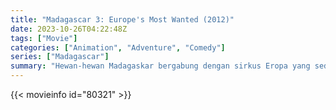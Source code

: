 ```yaml
---
title: "Madagascar 3: Europe's Most Wanted (2012)"
date: 2023-10-26T04:22:48Z
tags: ["Movie"]
categories: ["Animation", "Adventure", "Comedy"]
series: ["Madagascar"]
summary: "Hewan-hewan Madagaskar bergabung dengan sirkus Eropa yang sedang berjuang untuk kembali ke New York, tetapi mereka dikejar oleh petugas pengawas hewan yang psikotik."
---
```


<mux-player stream-type="on-demand"
src="https://kp3d-my.sharepoint.com/personal/ryoo_kp3d_onmicrosoft_com/_layouts/15/download.aspx?share=EdLXi304uJJNgstY4ZzfxNUBY4tMQRjM0jVv1H34VA-6cg" prefer-playback="mse" controls>

</mux-player>


{{< movieinfo id="80321" >}}

<script src="https://cdn.jsdelivr.net/npm/@mux/mux-player"></script>

 <script type="application/ld+json ">
{
"@context": "https://schema.org/",
"@type": "VideoObject",
"name": "Madagascar 3: Europe's Most Wanted (2012)",
"contentUrl": "https://stream.mux.com/YjiRAlL02d2mhuwFL8zWF5w8Wqt1M1uJPPbqlEe01rmCw.m3u8",
"thumbnailUrl": "https://www.themoviedb.org/t/p/original/hpLpNVo4QJ8aQfB1knZahXNG4FX.jpg?width=314&fit_mode=preserve&time=25",
"uploadDate": "2023-10-26T04:22:48Z",
}

</script>